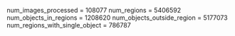 num_images_processed = 108077
num_regions = 5406592
num_objects_in_regions = 1208620
num_objects_outside_region = 5177073
num_regions_with_single_object = 786787